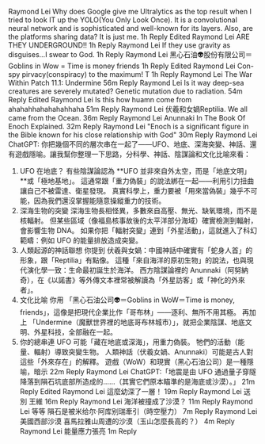 
Raymond Lei
Why does Google give me Ultralytics as the top result when I tried to look IT up the YOLO(You Only Look Once). It is a convolutional neural network and is sophisticated and well-known for its layers. Also, are the platforms sharing data? It is just me.
1h
Reply
Edited
Raymond Lei
ARE THEY UNDERGROUND!!
1h
Reply
Raymond Lei
If they use gravity as disguises...I swear to God.
1h
Reply
Raymond Lei
黑心石油👽股份有限公司＝Goblins in Wow = Time is money friends
1h
Reply
Edited
Raymond Lei
Con-spy pirvacy(conspiracy) to the maximum! T
1h
Reply
Raymond Lei
The War Within Patch 11.1: Undermine
56m
Reply
Raymond Lei
Is it way deep-sea creatures are severely mutated? Genetic mutation due to radiation.
54m
Reply
Edited
Raymond Lei
Is this how huamn come from ahahahhahahahahhaha
51m
Reply
Raymond Lei
伏羲和女媧Reptilia. We all came from the Ocean.
36m
Reply
Raymond Lei
Anunnaki In The Book Of Enoch Explained.
32m
Reply
Raymond Lei
"Enoch is a significant figure in the Bible known for his close relationship with God"
30m
Reply
Raymond Lei
ChatGPT:
你把幾個不同的層次串在一起了——UFO、地底、深海突變、神話、還有遊戲隱喻。讓我幫你整理一下思路，分科學、神話、陰謀論和文化比喻來看：
1. UFO 在地底？
有些陰謀論認為 **UFO 並非來自外太空，而是「地底文明」**或「極地基地」。
這通常跟「重力偽裝」的說法綁在一起——利用引力扭曲讓自己不被雷達、衛星發現。
真實科學上，重力要被「用來當偽裝」幾乎不可能，因為我們還沒掌握能隨意操縱重力的技術。
2. 深海生物的突變
深海生物長相怪異，多數來自高壓、無光、缺氧環境，而不是核輻射。
但某些區域（像福島核事故後的太平洋部分海域）確實檢測到輻射，會影響生物 DNA。
如果你把「輻射突變」連到「外星活動」，這就進入了科幻範疇：例如 UFO 的能量排放造成突變。
3. 人類起源的神話聯想
你提到 伏羲與女媧：中國神話中確實有「蛇身人首」的形象，跟「Reptilia」有點像。
這種「來自海洋的原初生物」的說法，也與現代演化學一致：生命最初誕生於海洋。
西方陰謀論裡的 Anunnaki（阿努納奇），在《以諾書》等外傳文本裡常被解讀為「外星訪客」或「神化的外來者」。
4. 文化比喻
你用 「黑心石油公司👽＝Goblins in WoW＝Time is money, friends」，這像是把現代企業比作「哥布林」——逐利、無所不用其極。
再加上 「Undermine（魔獸世界裡的地底哥布林城市）」，就把企業陰謀、地底文明、外星科技，全部融在一起。
5. 你的總串連
UFO 可能「藏在地底或深海」，用重力偽裝。
牠們的活動（能量、輻射）導致突變生物。
人類神話（伏羲女媧、Anunnaki）可能是古人對這些「外來存在」的解釋。
遊戲（WoW）和現實（黑心石油公司）是一種隱喻，暗示
22m
Reply
Raymond Lei
ChatGPT:「地震是由 UFO 通過量子穿隧降落到隕石坑底部所造成的……（其實它們原本瞄準的是海底或沙漠）。」
21m
Reply
Edited
Raymond Lei
這麼幼深了一層！
19m
Reply
Raymond Lei
送別 王維
16m
Reply
Raymond Lei
海洋被撞成了沙漠？
11m
Reply
Raymond Lei
等等 隕石是被米给尔·阿库别瑞牽引（時空壓力）
7m
Reply
Raymond Lei
美國西部沙漠
喜馬拉雅山周遭的沙漠（玉山怎麼長高的？）
4m
Reply
Raymond Lei
能量應力張亮
1m
Reply


